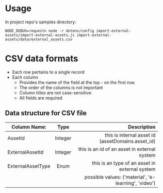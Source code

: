 # Usage
In project repo's samples directory:
```
NODE_DEBUG=requestn node -r dotenv/config import-external-assets/import-external-assets.js import-external-assets/data/external_assets.csv
```

# CSV data formats
- Each row pertains to a single record
- Each column 
	- Provides the name of the field at the top - on the first row.
	- The order of the columns is not important
	- Column titles are not case-sensitive
	- All fields are required


## Data structure for CSV file

| Column Name:       | Type           | Description                                          |
| ------------------ |:--------------:| ----------------------------------------------------:|
| AssetId            | Integer        | this is internal asset id (assetDomains.asset_id)    |
| ExternalAssetId    | Integer        | this is an id of an asset in external system         |
| ExternalAssetType  | Enum           | this is an type of an asset in external system       | 
|                    |                | possible values: ('material', 'e-learning', 'video') |
